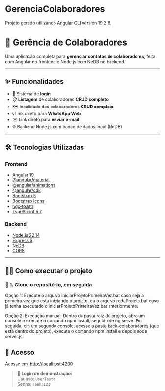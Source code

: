 # GerenciaColaboradores

Projeto gerado utilizando [Angular CLI](https://github.com/angular/angular-cli) version 19.2.8.

# 📇 Gerência de Colaboradores

Uma aplicação completa para **gerenciar contatos de colaboradores**, feita com Angular no frontend e Node.js com NeDB no backend.

---

## ✨ Funcionalidades

- 🔐 Sistema de **login**
- 📋 **Listagem** de colaboradores **CRUD completo**
- 🗺️ localidade dos colaboradores **CRUD completo**
- 📞 Link direto para **WhatsApp Web**
- ✉️ Link direto para **enviar e-mail**
- 🌐 Backend Node.js com banco de dados local (NeDB)

---

## 🛠️ Tecnologias Utilizadas

### Frontend
- [Angular 19](https://angular.io/)
- [@angular/material](https://material.angular.io/)
- [@angular/animations](https://angular.io/guide/animations)
- [@angular/cdk](https://material.angular.io/cdk)
- [Bootstrap 5](https://getbootstrap.com/)
- [Bootstrap Icons](https://icons.getbootstrap.com/)
- [ngx-toastr](https://www.npmjs.com/package/ngx-toastr)
- [TypeScript 5.7](https://www.typescriptlang.org/)

### Backend
- [Node.js 22.14](https://nodejs.org/)
- [Express 5](https://expressjs.com/)
- [NeDB](https://github.com/louischatriot/nedb)
- [CORS](https://www.npmjs.com/package/cors)

---

## 🧑‍💻 Como executar o projeto

### 🔧 1. Clone o repositório, em seguida

Opção 1: Execute o arquivo iniciarProjetoPrimeiraVez.bat caso seja a primeira vez que está iniciando o projeto, ou o arquivo rodaProjeto.bat caso já tenha executado o iniciarProjetoPrimeiraVez.bat anteriormente.

Opção 2: Execução manual: Dentro da pasta raiz do projeto, abra um console e execute o comando npm install, seguido de ng serve. Em seguida, em um segundo console, acesse a pasta back-colaboradores (que está dentro do projeto), execute o comando npm install e depois node server.js.

## 🚀 Acesso

Acesse em: [http://localhost:4200](http://localhost:4200)

> 🔐 **Login de demonstração:**  
> Usuário: `UserTeste`  
> Senha: `senha123`
